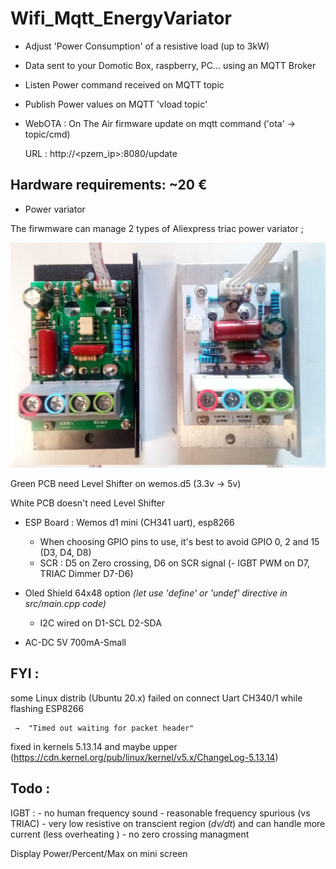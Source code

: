 # Wifi_Mqtt_EnergyVariator
 * Adjust 'Power Consumption' of a resistive load (up to 3kW)
 * Data sent to your Domotic Box, raspberry, PC... using an MQTT Broker
 * Listen  Power command received on MQTT topic
 * Publish Power values on MQTT 'vload topic' 
 * WebOTA : On The Air firmware update on mqtt command ('ota' -> topic/cmd)
  
   URL : http://<pzem_ip>:8080/update
    

## Hardware requirements:   ~20 €
 * Power variator

  The firwmware can manage 2 types of Aliexpress triac power variator ;
 
 
  ![aliExpressScr](https://github.com/Coturex/Wifi_Mqtt_EnergyVariator/blob/main/doc/scr_aliExpress.jpeg)

  Green PCB need Level Shifter on wemos.d5  (3.3v -> 5v) 
  
  White PCB doesn't need Level Shifter
  
 * ESP Board : Wemos d1 mini (CH341 uart), esp8266
   - When choosing GPIO pins to use, it's best to avoid GPIO 0, 2 and 15 (D3, D4, D8)
   - SCR : D5 on Zero crossing, D6 on SCR signal
   (- IGBT PWM on D7, TRIAC Dimmer D7-D6)

* Oled Shield 64x48 option _(let use 'define' or 'undef' directive in src/main.cpp code)_
   - I2C wired on D1-SCL D2-SDA

* AC-DC 5V 700mA-Small

## FYI : 
some Linux distrib (Ubuntu 20.x) failed on connect Uart CH340/1 while flashing ESP8266

     →  "Timed out waiting for packet header"
fixed in kernels 5.13.14 and maybe upper 
(https://cdn.kernel.org/pub/linux/kernel/v5.x/ChangeLog-5.13.14)

## Todo :
 IGBT :
    - no human frequency sound
    - reasonable frequency spurious (vs TRIAC)
    - very low resistive on transcient region (_dv/dt_) and can handle more current
      (less overheating )
    - no zero crossing managment
 
 Display Power/Percent/Max on mini screen
